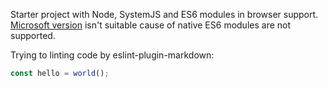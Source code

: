 Starter project with Node, SystemJS and ES6 modules in browser support.
[Microsoft version](https://github.com/microsoft/TypeScript-Node-Starter/) isn't suitable cause of native ES6 modules are not supported.

Trying to linting code by eslint-plugin-markdown:
```js
const hello = world();
```